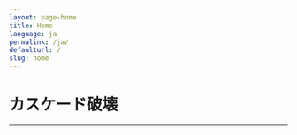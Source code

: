 ```yaml
---
layout: page-home
title: Home
language: ja
permalink: /ja/
defaulturl: /
slug: home
---
```

<h1><span class="highlight">カスケード破壊</span></h1>
<hr class="sm" />
